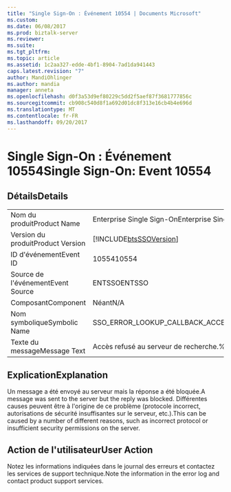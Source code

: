 ```yaml
---
title: "Single Sign-On : Événement 10554 | Documents Microsoft"
ms.custom: 
ms.date: 06/08/2017
ms.prod: biztalk-server
ms.reviewer: 
ms.suite: 
ms.tgt_pltfrm: 
ms.topic: article
ms.assetid: 1c2aa327-edde-4bf1-8904-7ad1da941443
caps.latest.revision: "7"
author: MandiOhlinger
ms.author: mandia
manager: anneta
ms.openlocfilehash: d0f3a53d9ef80229c5dd2f5aef87f3681777856c
ms.sourcegitcommit: cb908c540d8f1a692d01dc8f313e16cb4b4e696d
ms.translationtype: MT
ms.contentlocale: fr-FR
ms.lasthandoff: 09/20/2017
---
```

# <a name="single-sign-on-event-10554"></a><span data-ttu-id="b6eb2-102">Single Sign-On : Événement 10554</span><span class="sxs-lookup"><span data-stu-id="b6eb2-102">Single Sign-On: Event 10554</span></span>
## <a name="details"></a><span data-ttu-id="b6eb2-103">Détails</span><span class="sxs-lookup"><span data-stu-id="b6eb2-103">Details</span></span>  
  
|||  
|-|-|  
|<span data-ttu-id="b6eb2-104">Nom du produit</span><span class="sxs-lookup"><span data-stu-id="b6eb2-104">Product Name</span></span>|<span data-ttu-id="b6eb2-105">Enterprise Single Sign-On</span><span class="sxs-lookup"><span data-stu-id="b6eb2-105">Enterprise Single Sign-On</span></span>|  
|<span data-ttu-id="b6eb2-106">Version du produit</span><span class="sxs-lookup"><span data-stu-id="b6eb2-106">Product Version</span></span>|[!INCLUDE[btsSSOVersion](../includes/btsssoversion-md.md)]|  
|<span data-ttu-id="b6eb2-107">ID d'événement</span><span class="sxs-lookup"><span data-stu-id="b6eb2-107">Event ID</span></span>|<span data-ttu-id="b6eb2-108">10554</span><span class="sxs-lookup"><span data-stu-id="b6eb2-108">10554</span></span>|  
|<span data-ttu-id="b6eb2-109">Source de l'événement</span><span class="sxs-lookup"><span data-stu-id="b6eb2-109">Event Source</span></span>|<span data-ttu-id="b6eb2-110">ENTSSO</span><span class="sxs-lookup"><span data-stu-id="b6eb2-110">ENTSSO</span></span>|  
|<span data-ttu-id="b6eb2-111">Composant</span><span class="sxs-lookup"><span data-stu-id="b6eb2-111">Component</span></span>|<span data-ttu-id="b6eb2-112">Néant</span><span class="sxs-lookup"><span data-stu-id="b6eb2-112">N/A</span></span>|  
|<span data-ttu-id="b6eb2-113">Nom symbolique</span><span class="sxs-lookup"><span data-stu-id="b6eb2-113">Symbolic Name</span></span>|<span data-ttu-id="b6eb2-114">SSO_ERROR_LOOKUP_CALLBACK_ACCESS_DENIED</span><span class="sxs-lookup"><span data-stu-id="b6eb2-114">SSO_ERROR_LOOKUP_CALLBACK_ACCESS_DENIED</span></span>|  
|<span data-ttu-id="b6eb2-115">Texte du message</span><span class="sxs-lookup"><span data-stu-id="b6eb2-115">Message Text</span></span>|<span data-ttu-id="b6eb2-116">Accès refusé au serveur de recherche.%r</span><span class="sxs-lookup"><span data-stu-id="b6eb2-116">Lookup server access denied.%r</span></span>|  
  
## <a name="explanation"></a><span data-ttu-id="b6eb2-117">Explication</span><span class="sxs-lookup"><span data-stu-id="b6eb2-117">Explanation</span></span>  
 <span data-ttu-id="b6eb2-118">Un message a été envoyé au serveur mais la réponse a été bloquée.</span><span class="sxs-lookup"><span data-stu-id="b6eb2-118">A message was sent to the server but the reply was blocked.</span></span> <span data-ttu-id="b6eb2-119">Différentes causes peuvent être à l'origine de ce problème (protocole incorrect, autorisations de sécurité insuffisantes sur le serveur, etc.).</span><span class="sxs-lookup"><span data-stu-id="b6eb2-119">This can be caused by a number of different reasons, such as incorrect protocol or insufficient security permissions on the server.</span></span>  
  
## <a name="user-action"></a><span data-ttu-id="b6eb2-120">Action de l'utilisateur</span><span class="sxs-lookup"><span data-stu-id="b6eb2-120">User Action</span></span>  
 <span data-ttu-id="b6eb2-121">Notez les informations indiquées dans le journal des erreurs et contactez les services de support technique.</span><span class="sxs-lookup"><span data-stu-id="b6eb2-121">Note the information in the error log and contact product support services.</span></span>
